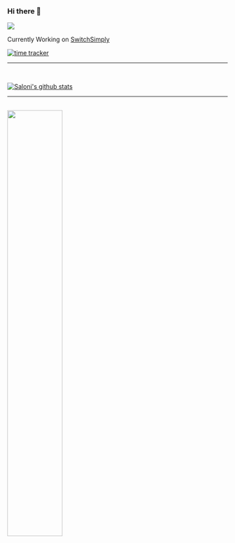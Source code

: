 ### Hi there 👋

![](https://komarev.com/ghpvc/?username=saloniagrawal25&color=ff69b4)

Currently Working on [SwitchSimply](https://dev.switchsimply.itsharsh.com)

[![time tracker](https://wakatime.com/badge/github/switchsimply/Switch-Simply-React.svg)](https://wakatime.com/badge/github/switchsimply/Switch-Simply-React)

---

<br/>

[![Saloni's github stats](https://github-readme-stats.vercel.app/api?username=saloniagrawal25&count_private=true&show_icons=true&theme=radical&hide=stars,issues)](https://github.com/saloniagrawal25/github-readme-stats)

---

<br/>
<img src="https://wakatime.com/share/@saloniagrawal/82fa1348-9eb3-4081-89a4-30fd6002c75d.svg "width="50%"/>

<!--==
**saloniagrawal25/saloniagrawal25** is a ✨ _special_ ✨ repository because its `README.md` (this file) appears on your GitHub profile.

Here are some ideas to get you started:

- 🔭 I’m currently working on ...
- 🌱 I’m currently learning ...
- 👯 I’m looking to collaborate on ...
- 🤔 I’m looking for help with ...
- 💬 Ask me about ...
- 📫 How to reach me: ...
- 😄 Pronouns: ...
- ⚡ Fun fact: ...
-->
